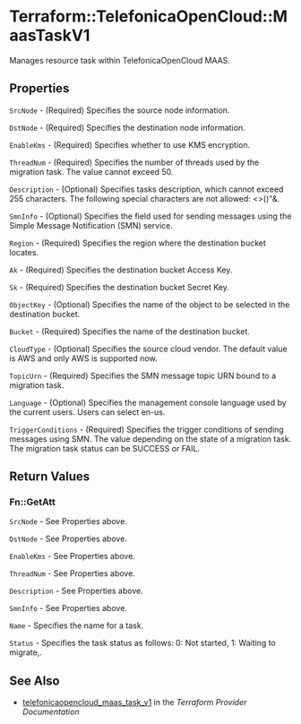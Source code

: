 # Terraform::TelefonicaOpenCloud::MaasTaskV1

Manages resource task within TelefonicaOpenCloud MAAS.

## Properties

`SrcNode` - (Required) Specifies the source node information.

`DstNode` - (Required) Specifies the destination node information.

`EnableKms` - (Required) Specifies whether to use KMS encryption.

`ThreadNum` - (Required) Specifies the number of threads used by the migration task. The value cannot exceed 50.

`Description` - (Optional) Specifies tasks description, which cannot exceed 255 characters. The following special characters are not allowed: <>()"&.

`SmnInfo` - (Optional) Specifies the field used for sending messages using the Simple Message Notification (SMN) service.

`Region` - (Required) Specifies the region where the destination bucket locates.

`Ak` - (Required) Specifies the destination bucket Access Key.

`Sk` - (Required) Specifies the destination bucket Secret Key.

`ObjectKey` - (Optional) Specifies the name of the object to be selected in the destination bucket.

`Bucket` - (Required) Specifies the name of the destination bucket.

`CloudType` - (Optional) Specifies the source cloud vendor. The default value is AWS and only AWS is supported now.

`TopicUrn` - (Required) Specifies the SMN message topic URN bound to a migration task.

`Language` - (Optional) Specifies the management console language used by the current users. Users can select en-us.

`TriggerConditions` - (Required) Specifies the trigger conditions of sending messages using SMN. The value depending on the state of a migration task. The migration task status can be SUCCESS or FAIL.


## Return Values

### Fn::GetAtt

`SrcNode` - See Properties above.

`DstNode` - See Properties above.

`EnableKms` - See Properties above.

`ThreadNum` - See Properties above.

`Description` - See Properties above.

`SmnInfo` - See Properties above.

`Name` - Specifies the name for a task.

`Status` - Specifies the task status as follows: 0: Not started, 1: Waiting to migrate,.

## See Also

* [telefonicaopencloud_maas_task_v1](https://www.terraform.io/docs/providers/telefonicaopencloud/r/maas_task_v1.html) in the _Terraform Provider Documentation_